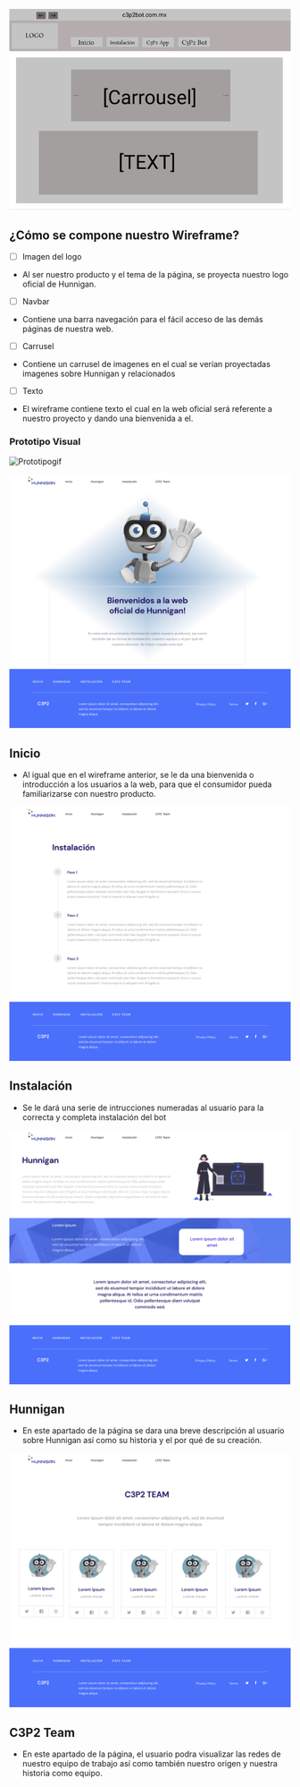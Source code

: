 ![Wireframe](./Materiales/wireframe1_WebApp.png)
## ¿Cómo se compone nuestro Wireframe?

- [ ] Imagen del logo
- Al ser nuestro producto y el tema de la página, se proyecta nuestro logo oficial de Hunnigan.

- [ ] Navbar
- Contiene una barra navegación para el fácil acceso de las demás páginas de nuestra web.

- [ ] Carrusel
- Contiene un carrusel de imagenes en el cual se verían proyectadas imagenes sobre Hunnigan y relacionados

- [ ] Texto 
- El wireframe contiene texto el cual en la web oficial será referente a nuestro proyecto y dando una bienvenida a el.


### Prototipo Visual
![Prototipogif](./Materiales/proto.gif)

![Prototipo1](./Materiales/Prototipo.jpg)
## Inicio

- Al igual que en el wireframe anterior, se le da una bienvenida o introducción a los usuarios a la web, para que el consumidor pueda familiarizarse con nuestro producto.

![Prototipo2](./Materiales/Prototipo2.jpg)
## Instalación

- Se le dará una serie de intrucciones numeradas al usuario para la correcta y completa instalación del bot 

![Prototipo3](./Materiales/Prototipo3.jpg)
## Hunnigan

- En este apartado de la página se dara una breve descripción al usuario sobre Hunnigan así como su historia y el por qué de su creación.

![Prototipo4](./Materiales/Prototipo4.jpg)
## C3P2 Team

- En este apartado de la página, el usuario podra visualizar las redes de nuestro equipo de trabajo así como también nuestro origen y nuestra historia como equipo.
